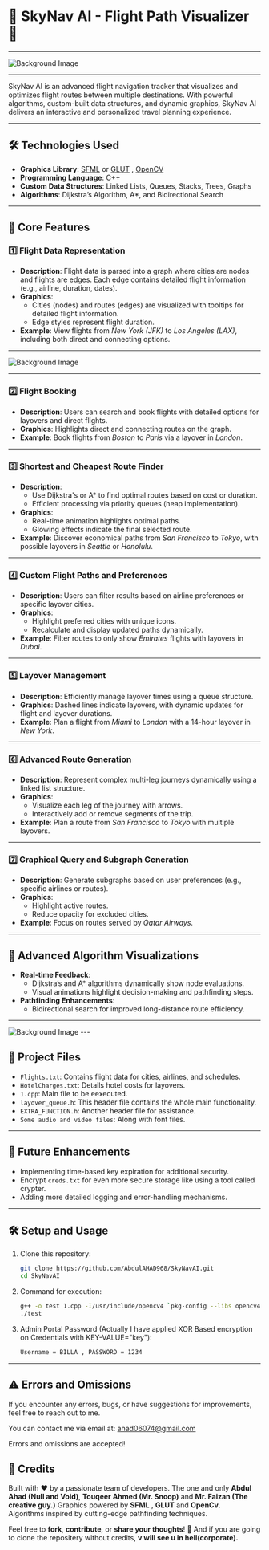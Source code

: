 # 🌌 SkyNav AI - Flight Path Visualizer 🚀

---

<div>
  <img src="3.PNG" alt="Background Image">
</div>

---

SkyNav AI is an advanced flight navigation tracker that visualizes and optimizes flight routes between multiple destinations. With powerful algorithms, custom-built data structures, and dynamic graphics, SkyNav AI delivers an interactive and personalized travel planning experience. 

---

## 🛠️ **Technologies Used**
- **Graphics Library**: [SFML](https://www.sfml-dev.org/) or [GLUT](https://www.opengl.org/resources/libraries/glut/) , [OpenCV](https://opencv.org/)
- **Programming Language**: C++
- **Custom Data Structures**: Linked Lists, Queues, Stacks, Trees, Graphs
- **Algorithms**: Dijkstra’s Algorithm, A*, and Bidirectional Search

---

## 📌 **Core Features**

### 1️⃣ **Flight Data Representation**
- **Description**: Flight data is parsed into a graph where cities are nodes and flights are edges. Each edge contains detailed flight information (e.g., airline, duration, dates).
- **Graphics**: 
  - Cities (nodes) and routes (edges) are visualized with tooltips for detailed flight information.
  - Edge styles represent flight duration.
- **Example**: View flights from *New York (JFK)* to *Los Angeles (LAX)*, including both direct and connecting options.

---

<img src="1.PNG" alt="Background Image">
  
---

### 2️⃣ **Flight Booking**
- **Description**: Users can search and book flights with detailed options for layovers and direct flights.
- **Graphics**: Highlights direct and connecting routes on the graph.
- **Example**: Book flights from *Boston* to *Paris* via a layover in *London*.

---

### 3️⃣ **Shortest and Cheapest Route Finder**
- **Description**: 
  - Use Dijkstra's or A* to find optimal routes based on cost or duration.
  - Efficient processing via priority queues (heap implementation).
- **Graphics**:
  - Real-time animation highlights optimal paths.
  - Glowing effects indicate the final selected route.
- **Example**: Discover economical paths from *San Francisco* to *Tokyo*, with possible layovers in *Seattle* or *Honolulu*.

---

### 4️⃣ **Custom Flight Paths and Preferences**
- **Description**: Users can filter results based on airline preferences or specific layover cities.
- **Graphics**: 
  - Highlight preferred cities with unique icons.
  - Recalculate and display updated paths dynamically.
- **Example**: Filter routes to only show *Emirates* flights with layovers in *Dubai*.

---

### 5️⃣ **Layover Management**
- **Description**: Efficiently manage layover times using a queue structure.
- **Graphics**: Dashed lines indicate layovers, with dynamic updates for flight and layover durations.
- **Example**: Plan a flight from *Miami* to *London* with a 14-hour layover in *New York*.

---

### 6️⃣ **Advanced Route Generation**
- **Description**: Represent complex multi-leg journeys dynamically using a linked list structure.
- **Graphics**: 
  - Visualize each leg of the journey with arrows.
  - Interactively add or remove segments of the trip.
- **Example**: Plan a route from *San Francisco* to *Tokyo* with multiple layovers.

---

### 7️⃣ **Graphical Query and Subgraph Generation**
- **Description**: Generate subgraphs based on user preferences (e.g., specific airlines or routes).
- **Graphics**: 
  - Highlight active routes.
  - Reduce opacity for excluded cities.
- **Example**: Focus on routes served by *Qatar Airways*.

---

## 🧠 **Advanced Algorithm Visualizations**
- **Real-time Feedback**:
  - Dijkstra’s and A* algorithms dynamically show node evaluations.
  - Visual animations highlight decision-making and pathfinding steps.
- **Pathfinding Enhancements**:
  - Bidirectional search for improved long-distance route efficiency.

---
<img src="4.PNG" alt="Background Image">
---

## 📂 **Project Files**
- `Flights.txt`: Contains flight data for cities, airlines, and schedules.
- `HotelCharges.txt`: Details hotel costs for layovers.
- `1.cpp`: Main file to be eexecuted.
- `layover_queue.h`: This header file contains the whole main functionality.
- `EXTRA_FUNCTION.h`: Another header file for assistance.
- `Some audio and video files`: Along with font files.

---

## 📜 Future Enhancements
- Implementing time-based key expiration for additional security.
- Encrypt `creds.txt` for even more secure storage like using a tool called crypter.
- Adding more detailed logging and error-handling mechanisms.

---

## 🛠️ Setup and Usage

1. Clone this repository:
   ```bash
   git clone https://github.com/AbdulAHAD968/SkyNavAI.git
   cd SkyNavAI

2. Command for execution:
   ```bash
   g++ -o test 1.cpp -I/usr/include/opencv4 `pkg-config --libs opencv4` -lsfml-graphics -lsfml-window -lsfml-system -lsfml-audio
   ./test

3. Admin Portal Password (Actually I have applied XOR Based encryption on Credentials with KEY-VALUE="key"):
   ```bash
   Username = BILLA , PASSWORD = 1234

---

## ⚠️ Errors and Omissions

If you encounter any errors, bugs, or have suggestions for improvements, feel free to reach out to me.

You can contact me via email at: [ahad06074@gmail.com](mailto:ahad06074@gmail.com)

Errors and omissions are accepted!

## 🤖 Credits

Built with ❤️ by a passionate team of developers. 
The one and only **Abdul Ahad (Null and Void)**, **Touqeer Ahmed (Mr. Snoop)** and **Mr. Faizan (The creative guy.)**
Graphics powered by **SFML** , **GLUT** and **OpenCv**.  
Algorithms inspired by cutting-edge pathfinding techniques.

Feel free to **fork**, **contribute**, or **share your thoughts**! 🌟
And if you are going to clone the repositery without credits, **v will see u in hell(corporate).**
